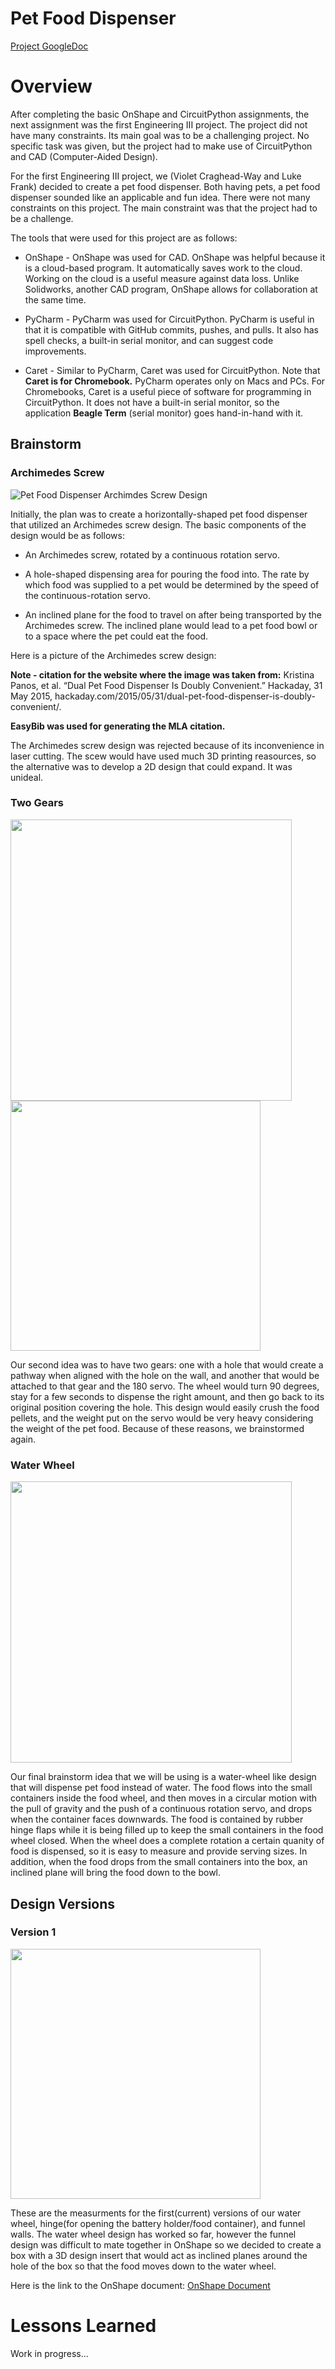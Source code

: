 
# Pet Food Dispenser

[Project GoogleDoc](https://docs.google.com/document/d/1ZKXdEp18WFhlqO-TDtYp-zZMlVuGLO5934JrBp6huCs/edit?usp=sharing)

# Overview
After completing the basic OnShape and CircuitPython assignments, the next assignment was the first Engineering III project. The project did not have many constraints. Its main goal was to be a challenging project. No specific task was given, but the project had to make use of CircuitPython and CAD (Computer-Aided Design).

For the first Engineering III project, we (Violet Craghead-Way and Luke Frank) decided to create a pet food dispenser. Both having pets, a pet food dispenser sounded like an applicable and fun idea. There were not many constraints on this project. The main constraint was that the project had to be a challenge.

The tools that were used for this project are as follows:

* OnShape - OnShape was used for CAD. OnShape was helpful because it is a cloud-based program. It automatically saves work to the cloud. Working on the cloud is a useful measure against data loss. Unlike Solidworks, another CAD program, OnShape allows for collaboration at the same time.

* PyCharm - PyCharm was used for CircuitPython. PyCharm is useful in that it is compatible with GitHub commits, pushes, and pulls. It also has spell checks, a built-in serial monitor, and can suggest code improvements.

* Caret - Similar to PyCharm, Caret was used for CircuitPython. Note that **Caret is for Chromebook.** PyCharm operates only on Macs and PCs. For Chromebooks, Caret is a useful piece of software for programming in CircuitPython. It does not have a built-in serial monitor, so the application **Beagle Term** (serial monitor) goes hand-in-hand with it.

## Brainstorm

### Archimedes Screw
![Pet Food Dispenser Archimdes Screw Design](./Media/Pet_Food_Dispenser-Archimedes_Screw_Design_Idea.JPG.jpg)

Initially, the plan was to create a horizontally-shaped pet food dispenser that utilized an Archimedes screw design. The basic components of the design would be as follows:

* An Archimedes screw, rotated by a continuous rotation servo.

* A hole-shaped dispensing area for pouring the food into. The rate by which food was supplied to a pet would be determined by the speed of the continuous-rotation servo.

* An inclined plane for the food to travel on after being transported by the Archimedes screw. The inclined plane would lead to a pet food bowl or to a space where the pet could eat the food.

Here is a picture of the Archimedes screw design:

**Note - citation for the website where the image was taken from:** 
Kristina Panos, et al. “Dual Pet Food Dispenser Is Doubly Convenient.” Hackaday, 31 May 2015, hackaday.com/2015/05/31/dual-pet-food-dispenser-is-doubly-convenient/. 

**EasyBib was used for generating the MLA citation.**

The Archimedes screw design was rejected because of its inconvenience in laser cutting. The scew would have used much 3D printing reasources, so the alternative was to develop a 2D design that could expand. It was unideal. 
### Two Gears 
<img src="https://github.com/vcraghe32/Pet_Food_Dispenser/blob/main/Media/Pet_Food_Dispenser-Two_Gears_Design_Brainstorm.JPG" width="450"><img src="https://github.com/vcraghe32/Pet_Food_Dispenser/blob/main/Media/Pet_Food_Dispenser-Two_Gears_Design_Full_View.JPG.jpg" width="400">

Our second idea was to have two gears: one with a hole that would create a pathway when aligned with the hole on the wall, and another that would be attached to that gear and the 180 servo. The wheel would turn 90 degrees, stay for a few seconds to dispense the right amount, and then go back to its original position covering the hole. This design would easily crush the food pellets, and the weight put on the servo would be very heavy considering the weight of the pet food. Because of these reasons, we brainstormed again.
### Water Wheel
<img src="https://github.com/vcraghe32/Pet_Food_Dispenser/blob/main/Media/Pet_Food_Dispenser-Food_Wheel_Design_Brainstorm.JPG" width="450">

Our final brainstorm idea that we will be using is a water-wheel like design that will dispense pet food instead of water. The food flows into the small containers inside the food wheel, and then moves in a circular motion with the pull of gravity and the push of a continuous rotation servo, and drops when the container faces downwards. The food is contained by rubber hinge flaps while it is being filled up to keep the small containers in the food wheel closed. When the wheel does a complete rotation a certain quanity of food is dispensed, so it is easy to measure and provide serving sizes. In addition, when the food drops from the small containers into the box, an inclined plane will bring the food down to the bowl. 
## Design Versions 
### Version 1
<img src="https://github.com/vcraghe32/Pet_Food_Dispenser/blob/main/Media/Pet_Food_Dispenser-Food_Wheel_Design_Planning.JPG" width="400">

These are the measurments for the first(current) versions of our water wheel, hinge(for opening the battery holder/food container), and funnel walls. The water wheel design has worked so far, however the funnel design was difficult  to mate together in OnShape so we decided to create a box with a  3D design insert that would act as inclined planes around the hole of the box so that the food moves down to the water wheel. 

Here is the link to the OnShape document: 
[OnShape Document](https://cvilleschools.onshape.com/documents/015179800deb9471f00f5f8e/w/bea41924170b278a6561fb34/e/8fa549fe2ac3d84aadd2efb3)

# Lessons Learned
Work in progress...
